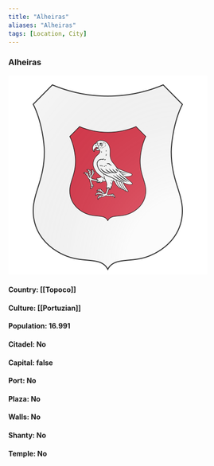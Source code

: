 ```yaml
---
title: "Alheiras"
aliases: "Alheiras"
tags: [Location, City]
---
```

### Alheiras
![](attachment/41ea745735f89c8fb2405e9af7291b20.svg)

#### Country: [[Topoco]]

#### Culture: [[Portuzian]]

#### Population: 16.991

#### Citadel: No

#### Capital: false

#### Port: No

#### Plaza: No

#### Walls: No

#### Shanty: No

#### Temple: No

